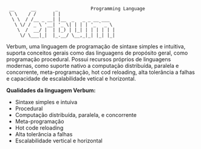 ```
 __      __       _            Programming Language
 \ \    / /      | |                    
  \ \  / /__ _ __| |__  _   _ _ __ ___  
   \ \/ / _ \ '__| '_ \| | | | '_ ` _ \ 
    \  /  __/ |  | |_) | |_| | | | | | |
     \/ \___|_|  |_.__/ \__,_|_| |_| |_|
```

Verbum, uma linguagem de programação de sintaxe simples e intuitiva, suporta conceitos gerais como das linguagens de propósito geral, como programação procedural. Possui recursos próprios de linguagens modernas, como suporte nativo a computação distribuída, paralela e concorrente, meta-programação, hot cod reloading, alta tolerância a falhas e capacidade de escalabilidade vetical e horizontal. 

<b>Qualidades da linguagem Verbum:</b>
- Sintaxe simples e intuiva
- Procedural
- Computação distribuída, paralela, e concorrente
- Meta-programação
- Hot code reloading
- Alta tolerância a falhas
- Escalabilidade vertical e horizontal




